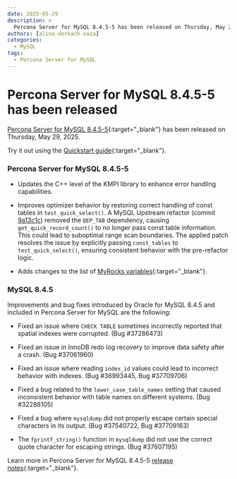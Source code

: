 ```yaml
---
date: 2025-05-29
description: >
  Percona Server for MySQL 8.4.5-5 has been released on Thursday, May 29, 2025.
authors: [alina-derkach-oaza]
categories:
  - MySQL
tags:
  - Percona Server for MySQL
---
```


# Percona Server for MySQL 8.4.5-5 has been released

<!-- more -->

[Percona Server for MySQL 8.4.5-5](https://docs.percona.com/percona-server/8.4/index.html){:target="_blank"} has been released on Thursday, May 29, 2025.

Try it out using the [Quickstart guide](https://docs.percona.com/percona-server/8.4/quickstart-overview.html){:target="_blank"}.

### Percona Server for MySQL 8.4.5-5

* Updates the C++ level of the KMPI library to enhance error handling capabilities.

* Improves optimizer behavior by restoring correct handling of const tables in `test_quick_select()`. A MySQL Upstream refactor (commit [9a13c1c](https://github.com/percona/percona-server/commit/9a13c1c6971f4bd56d143179ecfb34cca8ecc018)) removed the `QEP_TAB` dependency, causing `get_quick_record_count()` to no longer pass const table information. This could lead to suboptimal range scan boundaries. The applied patch resolves the issue by explicitly passing `const_tables` to `test_quick_select()`, ensuring consistent behavior with the pre-refactor logic.

* Adds changes to the list of [MyRocks variables](https://docs.percona.com/percona-server/8.4/myrocks-server-variables.html){:target="_blank"}.

### MySQL 8.4.5

Improvements and bug fixes introduced by Oracle for MySQL 8.4.5 and included in Percona Server for MySQL are the following:

* Fixed an issue where `CHECK TABLE` sometimes incorrectly reported that spatial indexes were corrupted. (Bug #37286473)

* Fixed an issue in InnoDB redo log recovery to improve data safety after a crash. (Bug #37061960)

* Fixed an issue where reading `index_id` values could lead to incorrect behavior with indexes. (Bug #36993445, Bug #37709706)

* Fixed a bug related to the `lower_case_table_names` setting that caused inconsistent behavior with table names on different systems. (Bug #32288105)

* Fixed a bug where `mysqldump` did not properly escape certain special characters in its output. (Bug #37540722, Bug #37709163)

* The `fprintf_string()` function in `mysqldump` did not use the correct quote character for escaping strings. (Bug #37607195)

Learn more in Percona Server for MySQL 8.4.5-5 [release notes](https://docs.percona.com/percona-server/8.4/release-notes/8.4.5-5.html){:target="_blank"}.

